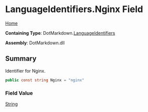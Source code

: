# LanguageIdentifiers\.Nginx Field

[Home](../../../README.md)

**Containing Type**: DotMarkdown\.[LanguageIdentifiers](../README.md)

**Assembly**: DotMarkdown\.dll

## Summary

Identifier for Nginx\.

```csharp
public const string Nginx = "nginx"
```

### Field Value

[String](https://docs.microsoft.com/en-us/dotnet/api/system.string)

